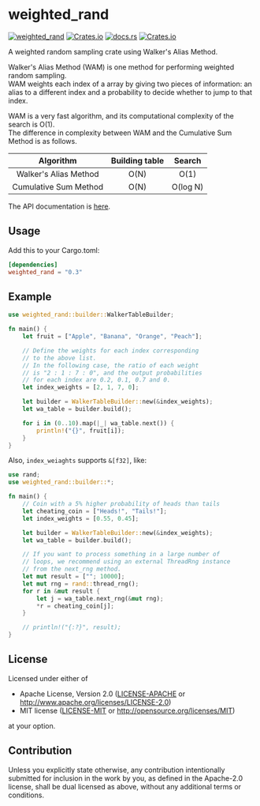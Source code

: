 # weighted_rand

[![weighted_rand](https://github.com/ichi-h/weighted_rand/actions/workflows/weighted_rand.yml/badge.svg)](https://github.com/ichi-h/weighted_rand/actions/workflows/weighted_rand.yml)
[![Crates.io](https://img.shields.io/crates/v/weighted_rand)](https://crates.io/crates/weighted_rand)
[![docs.rs](https://img.shields.io/docsrs/weighted_rand)](https://docs.rs/weighted_rand)
[![Crates.io](https://img.shields.io/crates/l/weighted_rand)](LICENSE-APACHE)

A weighted random sampling crate using Walker's Alias Method.

Walker's Alias Method (WAM) is one method for performing weighted random sampling.  
WAM weights each index of a array by giving two pieces of information: an alias to a different index and a probability to decide whether to jump to that index.

WAM is a very fast algorithm, and its computational complexity of the search is O(1).  
The difference in complexity between WAM and the Cumulative Sum Method is as follows.

|       Algorithm       | Building table |  Search  |
| :-------------------: | :------------: | :------: |
| Walker's Alias Method |      O(N)      |   O(1)   |
| Cumulative Sum Method |      O(N)      | O(log N) |

The API documentation is [here](https://docs.rs/weighted_rand).

## Usage

Add this to your Cargo.toml:

```toml
[dependencies]
weighted_rand = "0.3"
```

## Example

```rust
use weighted_rand::builder::WalkerTableBuilder;

fn main() {
    let fruit = ["Apple", "Banana", "Orange", "Peach"];

    // Define the weights for each index corresponding
    // to the above list.
    // In the following case, the ratio of each weight
    // is "2 : 1 : 7 : 0", and the output probabilities
    // for each index are 0.2, 0.1, 0.7 and 0.
    let index_weights = [2, 1, 7, 0];

    let builder = WalkerTableBuilder::new(&index_weights);
    let wa_table = builder.build();

    for i in (0..10).map(|_| wa_table.next()) {
        println!("{}", fruit[i]);
    }
}
```

Also, `index_weiaghts` supports `&[f32]`, like:

```rust
use rand;
use weighted_rand::builder::*;

fn main() {
    // Coin with a 5% higher probability of heads than tails
    let cheating_coin = ["Heads!", "Tails!"];
    let index_weights = [0.55, 0.45];

    let builder = WalkerTableBuilder::new(&index_weights);
    let wa_table = builder.build();

    // If you want to process something in a large number of
    // loops, we recommend using an external ThreadRng instance
    // from the next_rng method.
    let mut result = [""; 10000];
    let mut rng = rand::thread_rng();
    for r in &mut result {
        let j = wa_table.next_rng(&mut rng);
        *r = cheating_coin[j];
    }

    // println!("{:?}", result);
}
```

## License

Licensed under either of

- Apache License, Version 2.0
  ([LICENSE-APACHE](LICENSE-APACHE) or http://www.apache.org/licenses/LICENSE-2.0)
- MIT license
  ([LICENSE-MIT](LICENSE-MIT) or http://opensource.org/licenses/MIT)

at your option.

## Contribution

Unless you explicitly state otherwise, any contribution intentionally submitted
for inclusion in the work by you, as defined in the Apache-2.0 license, shall be
dual licensed as above, without any additional terms or conditions.
